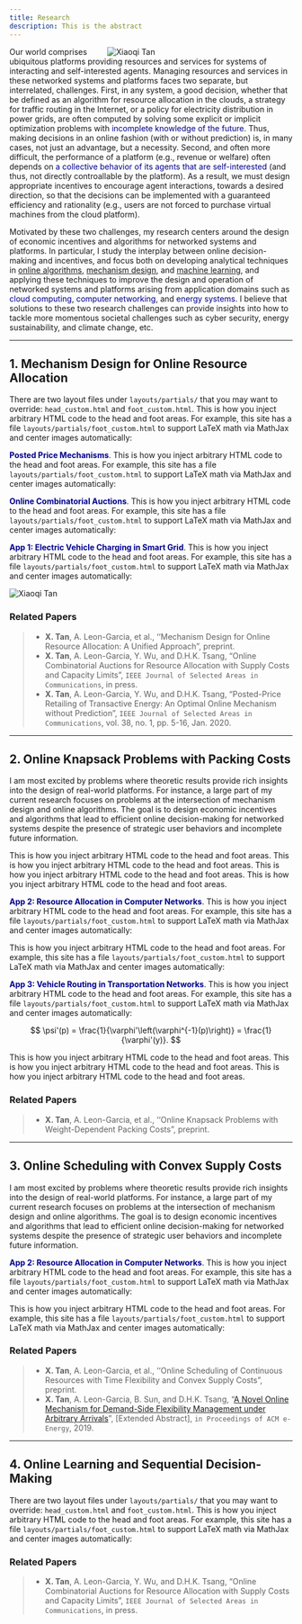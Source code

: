 ```yaml
---
title: Research
description: This is the abstract
---
```



<img src="/img/overview.png" style="max-width:30%; min-width:330px; float: right" alt="Xiaoqi Tan"/>

Our world comprises ubiquitous platforms providing resources and services for systems of interacting and self-interested agents.  Managing resources and services in these networked systems and platforms faces two separate, but interrelated, challenges. First, in any system, a good decision, whether that be defined as an algorithm for resource allocation in the clouds, a strategy for  traffic routing in the Internet, or a policy for electricity distribution in power grids, are often computed by solving some explicit or implicit optimization problems with <span style="color:darkblue"> incomplete knowledge of the future</span>. Thus, making decisions in an online fashion (with or without prediction) is, in many cases, not just an advantage, but a necessity. Second, and often more difficult, the performance of a platform (e.g., revenue or welfare) often depends on <span style="color:darkblue">a collective behavior of its agents that are self-interested</span> (and thus, not directly controallable by the platform). As a result,  we must design appropriate incentives to encourage agent interactions, towards a desired direction, so that the decisions can be implemented with a guaranteed efficiency and rationality (e.g., users are not forced to purchase virtual machines from the cloud platform). 

Motivated by these two challenges, my research  centers around the design of economic incentives and algorithms for networked systems and platforms. In particular, I study the interplay between online decision-making  and  incentives, and focus both on developing analytical techniques in [online algorithms](/research/#online_algorithms), [mechanism design](/research/#mechanism_design), and [machine learning](/research/#machine_learning), and applying these techniques to improve the design and operation of networked systems and platforms arising from application domains such as <span style="color:darkblue">cloud computing</span>, <span style="color:darkblue">computer networking</span>,  and <span style="color:darkblue">energy systems</span>.   I believe that solutions to these two research challenges can provide insights into how to tackle more momentous societal challenges such as cyber security, energy sustainability, and climate change, etc. 


[comment]: # (I believe that solutions to alleviate or resolve these research challenges provide insights into how to tackle many societal challenges such as computing efficiency, cyber security, energy sustainability, traffic congestion, and climate change, etc. e.g., random job arrivals in cloud computing or volatile renewable energy generation in energy systems. The design of economic incentives, termed as mechanism design, sits at the intersection of artificial intelligence and economics, and has led to transformative applications in various domains such as online advertising and on-demand service platforms. My research)

[comment]: # (For examples, how incentives influence the behavior of self-interested agents, and thus the peformance of online decisions? how online decisions influence the outcome of incentives if there exist zero knowledge of future information? )

---

## 1. <a id="mechanism_design"></a> Mechanism Design for Online Resource Allocation

There are two layout files under `layouts/partials/` that you may want to override: `head_custom.html` and `foot_custom.html`. This is how you inject arbitrary HTML code to the head and foot areas. For example, this site has a file `layouts/partials/foot_custom.html` to support LaTeX math via MathJax and center images automatically:

<span style="color:darkblue">**Posted Price Mechanisms**</span>. This is how you inject arbitrary HTML code to the head and foot areas. For example, this site has a file `layouts/partials/foot_custom.html` to support LaTeX math via MathJax and center images automatically:

<span style="color:darkblue">**Online Combinatorial Auctions**</span>. This is how you inject arbitrary HTML code to the head and foot areas. For example, this site has a file `layouts/partials/foot_custom.html` to support LaTeX math via MathJax and center images automatically:


<span style="color:darkblue"> **App 1: Electric Vehicle Charging  in Smart Grid**</span>. This is how you inject arbitrary HTML code to the head and foot areas. For example, this site has a file `layouts/partials/foot_custom.html` to support LaTeX math via MathJax and center images automatically:

<img src="/img/three_layer_smart_cities.png" style="max-width:80%; min-width:300px; float: center" alt="Xiaoqi Tan"/>

### Related Papers

> - **X. Tan**, A. Leon-Garcia, et al., ‘‘Mechanism Design for Online Resource Allocation: A Unified Approach”, preprint.
> - **X. Tan**, A. Leon-Garcia, Y. Wu, and D.H.K. Tsang, “Online Combinatorial Auctions for Resource Allocation with Supply Costs and Capacity Limits”, `IEEE Journal of Selected Areas in Communications`, in press. 
> - **X. Tan**, A. Leon-Garcia, Y. Wu, and D.H.K. Tsang, “Posted-Price Retailing of Transactive Energy: An Optimal Online Mechanism without Prediction”, `IEEE Journal of Selected Areas in Communications`, vol. 38, no. 1, pp. 5-16, Jan. 2020.

---

## 2. <a id="online_algorithms"></a> Online Knapsack Problems with Packing Costs

I am most excited by problems where theoretic results provide rich insights into the design of real-world platforms. For instance, a large part of my current research focuses on problems at the intersection of mechanism design and online algorithms. The goal is to design economic incentives and algorithms that lead to efficient  online decision-making for networked systems despite the presence of  strategic user behaviors and incomplete future information. 


This is how you inject arbitrary HTML code to the head and foot areas. This is how you inject arbitrary HTML code to the head and foot areas. This is how you inject arbitrary HTML code to the head and foot areas. This is how you inject arbitrary HTML code to the head and foot areas. 

<span style="color:darkblue"> **App 2: Resource Allocation in Computer Networks**</span>. This is how you inject arbitrary HTML code to the head and foot areas. For example, this site has a file `layouts/partials/foot_custom.html` to support LaTeX math via MathJax and center images automatically:

This is how you inject arbitrary HTML code to the head and foot areas. For example, this site has a file `layouts/partials/foot_custom.html` to support LaTeX math via MathJax and center images automatically:

<span style="color:darkblue"> **App 3: Vehicle Routing in Transportation Networks**</span>. This is how you inject arbitrary HTML code to the head and foot areas. For example, this site has a file `layouts/partials/foot_custom.html` to support LaTeX math via MathJax and center images automatically:

$$ \psi'(p) = \frac{1}{\varphi'\left(\varphi^{-1}(p)\right)} = \frac{1}{\varphi'(y)}. $$

This is how you inject arbitrary HTML code to the head and foot areas. This is how you inject arbitrary HTML code to the head and foot areas. This is how you inject arbitrary HTML code to the head and foot areas. 

### Related Papers

> - **X. Tan**, A. Leon-Garcia, et al., ‘‘Online Knapsack Problems with Weight-Dependent Packing Costs”, preprint.

---

## 3. <a id="online_algorithms"></a> Online Scheduling with Convex Supply Costs

I am most excited by problems where theoretic results provide rich insights into the design of real-world platforms. For instance, a large part of my current research focuses on problems at the intersection of mechanism design and online algorithms. The goal is to design economic incentives and algorithms that lead to efficient  online decision-making for networked systems despite the presence of  strategic user behaviors and incomplete future information. 


<span style="color:darkblue"> **App 2: Resource Allocation in Computer Networks**</span>. This is how you inject arbitrary HTML code to the head and foot areas. For example, this site has a file `layouts/partials/foot_custom.html` to support LaTeX math via MathJax and center images automatically:

This is how you inject arbitrary HTML code to the head and foot areas. For example, this site has a file `layouts/partials/foot_custom.html` to support LaTeX math via MathJax and center images automatically:

### Related Papers

> - **X. Tan**, A. Leon-Garcia, et al., ‘‘Online Scheduling of Continuous Resources with Time Flexibility and Convex Supply Costs”, preprint.
> - **X. Tan**, A. Leon-Garcia, B. Sun, and D.H.K. Tsang, “[A Novel Online Mechanism for Demand-Side Flexibility Management under Arbitrary Arrivals](/documents/e_energy_19.pdf)”, [Extended Abstract], `in Proceedings of ACM e-Energy`, 2019.


---

## 4. <a id="machine_learning"></a>  Online Learning and Sequential Decision-Making

There are two layout files under `layouts/partials/` that you may want to override: `head_custom.html` and `foot_custom.html`. This is how you inject arbitrary HTML code to the head and foot areas. For example, this site has a file `layouts/partials/foot_custom.html` to support LaTeX math via MathJax and center images automatically:

### Related Papers

> - **X. Tan**, A. Leon-Garcia, Y. Wu, and D.H.K. Tsang, “Online Combinatorial Auctions for Resource Allocation with Supply Costs and Capacity Limits”, `IEEE Journal of Selected Areas in Communications`, in press. 